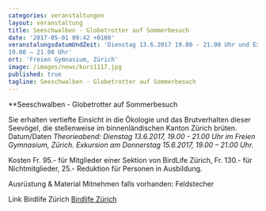 ```yaml
---
categories: veranstaltungen
layout: veranstaltung
title: Seeschwalben - Globetrotter auf Sommerbesuch
date: '2017-05-01 09:42 +0100'
veranstalungsdatumUndZeit: 'Dienstag 13.6.2017 19.00 - 21.00 Uhr und Exkursion am Donnerstag 15.6.2017, 
19.00 – 21.00 Uhr'
ort: 'Freien Gymnasium, Zürich'
image: /images/news/kurs1117.jpg
published: true
tagline: Seeschwalben - Globetrotter auf Sommerbesuch
---
```


**Seeschwalben - Globetrotter auf Sommerbesuch

Sie erhalten vertiefte Einsicht in die Ökologie und das Brutverhalten dieser Seevögel, die stellenweise im binnenländischen Kanton Zürich brüten.
Datum/Daten
_Theorieabend: Dienstag 13.6.2017, 19.00 - 21.00 Uhr im Freien Gymnasium, Zürich.
Exkursion am Donnerstag 15.6.2017, 19.00 – 21.00 Uhr._

Kosten
Fr. 95.- für Mitglieder einer Sektion von BirdLife Zürich, Fr. 130.- für Nichtmitglieder, 25.- Reduktion für Personen in Ausbildung.

Ausrüstung & Material
Mitnehmen falls vorhanden: Feldstecher

Link Birdlife Zürich [Birdlife Zürich](https://www.birdlife-zuerich.ch/kurse-veranstaltungen/uebersicht/einfuehrungs-auffrischungskurse/?anmeldung%5Buid%5D=1117&cHash=911290eda4deff9c89b39aaab09cc1a1)

